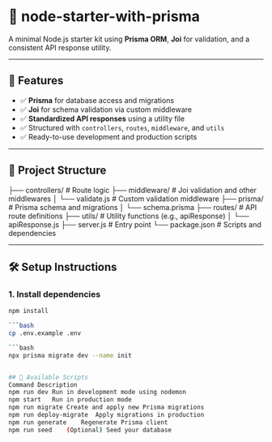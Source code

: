 # 🧰 node-starter-with-prisma

A minimal Node.js starter kit using **Prisma ORM**, **Joi** for validation, and a consistent API response utility.

---

## 🚀 Features

- ✅ **Prisma** for database access and migrations
- ✅ **Joi** for schema validation via custom middleware
- ✅ **Standardized API responses** using a utility file
- ✅ Structured with `controllers`, `routes`, `middleware`, and `utils`
- ✅ Ready-to-use development and production scripts

---

## 📁 Project Structure

├── controllers/ # Route logic
├── middleware/ # Joi validation and other middlewares
│ └── validate.js # Custom validation middleware
├── prisma/ # Prisma schema and migrations
│ └── schema.prisma
├── routes/ # API route definitions
├── utils/ # Utility functions (e.g., apiResponse)
│ └── apiResponse.js
├── server.js # Entry point
└── package.json # Scripts and dependencies

---

## 🛠️ Setup Instructions

### 1. Install dependencies

```bash
npm install

```bash
cp .env.example .env

```bash
npx prisma migrate dev --name init


## 📜 Available Scripts
Command	Description
npm run dev	Run in development mode using nodemon
npm start	Run in production mode
npm run migrate	Create and apply new Prisma migrations
npm run deploy-migrate	Apply migrations in production
npm run generate	Regenerate Prisma client
npm run seed	(Optional) Seed your database